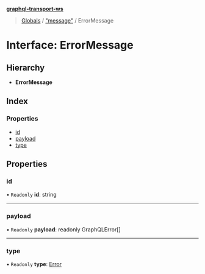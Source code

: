 **[graphql-transport-ws](../README.md)**

> [Globals](../README.md) / ["message"](../modules/_message_.md) / ErrorMessage

# Interface: ErrorMessage

## Hierarchy

* **ErrorMessage**

## Index

### Properties

* [id](_message_.errormessage.md#id)
* [payload](_message_.errormessage.md#payload)
* [type](_message_.errormessage.md#type)

## Properties

### id

• `Readonly` **id**: string

___

### payload

• `Readonly` **payload**: readonly GraphQLError[]

___

### type

• `Readonly` **type**: [Error](../enums/_message_.messagetype.md#error)
